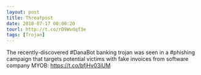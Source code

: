 ```yaml
---
layout: post
title: Threatpost
date: 2018-07-17 00:00:20
tourl: http://t.co/rD9Wvdqf3e
tags: [Trojan]
---
```

The recently-discovered #DanaBot banking trojan was seen in a #phishing campaign that targets potential victims with fake invoices from software company MYOB: https://t.co/bfjHv03iUM